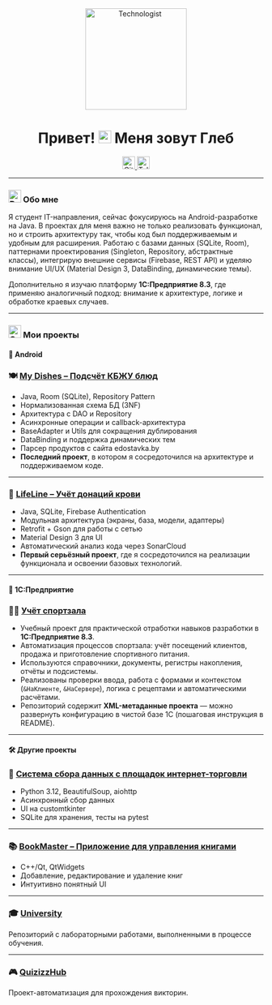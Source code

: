<div align="center">
  <img src="https://raw.githubusercontent.com/Tarikul-Islam-Anik/Telegram-Animated-Emojis/main/People/Technologist.webp" alt="Technologist" width="200" height="200" />
</div>

<h1 align="center">Привет! <img src="https://raw.githubusercontent.com/Tarikul-Islam-Anik/Telegram-Animated-Emojis/main/People/Waving%20Hand.webp" alt="Waving Hand" width="25" height="25" /> Меня зовут Глеб</h1>

<div align="center">
  <a href="https://github.com/gleb7499" target="_blank">
    <img src="https://img.shields.io/badge/GitHub-100000?style=for-the-badge&logo=github&logoColor=white" height="25" alt="GitHub"  />
  </a>
  <a href="https://t.me/gbol0" target="_blank">
    <img src="https://img.shields.io/badge/Telegram-2CA5E0?style=for-the-badge&logo=telegram&logoColor=white" height="25" alt="Telegram"  />
  </a>
</div>

---

<h3 align="left"> <img src="https://raw.githubusercontent.com/Tarikul-Islam-Anik/Telegram-Animated-Emojis/main/People/Bust%20In%20Silhouette.webp" alt="Bust In Silhouette" width="25" height="25" /> Обо мне</h3>

<p align="left">
  Я студент IT-направления, сейчас фокусируюсь на Android-разработке на Java.  
  В проектах для меня важно не только реализовать функционал, но и строить архитектуру так, чтобы код был поддерживаемым и удобным для расширения.  
  Работаю с базами данных (SQLite, Room), паттернами проектирования (Singleton, Repository, абстрактные классы), интегрирую внешние сервисы (Firebase, REST API) и уделяю внимание UI/UX (Material Design 3, DataBinding, динамические темы).  

  Дополнительно я изучаю платформу **1С:Предприятие 8.3**, где применяю аналогичный подход: внимание к архитектуре, логике и обработке краевых случаев.
</p>

---

<h3 align="left"> <img src="https://raw.githubusercontent.com/Tarikul-Islam-Anik/Telegram-Animated-Emojis/main/Objects/Card%20Index%20Dividers.webp" alt="Card Index Dividers" width="25" height="25" /> Мои проекты</h3>

#### 🚀 Android

### 🍽️ [My Dishes – Подсчёт КБЖУ блюд](https://github.com/gleb7499/My-dishes)

* Java, Room (SQLite), Repository Pattern
* Нормализованная схема БД (3NF)
* Архитектура с DAO и Repository
* Асинхронные операции и callback-архитектура
* BaseAdapter и Utils для сокращения дублирования
* DataBinding и поддержка динамических тем
* Парсер продуктов с сайта edostavka.by
* <b>Последний проект</b>, в котором я сосредоточился на архитектуре и поддерживаемом коде.

---

### 📱 [LifeLine – Учёт донаций крови](https://github.com/gleb7499/course_project_5_term)

* Java, SQLite, Firebase Authentication
* Модульная архитектура (экраны, база, модели, адаптеры)
* Retrofit + Gson для работы с сетью
* Material Design 3 для UI
* Автоматический анализ кода через SonarCloud
* <b>Первый серьёзный проект</b>, где я сосредоточился на реализации функционала и освоении базовых технологий.

---

#### 🏢 1С:Предприятие

### 🏋️‍♂️ [Учёт спортзала](https://github.com/gleb7499/gym-accounting-1c)

* Учебный проект для практической отработки навыков разработки в **1С:Предприятие 8.3**.  
* Автоматизация процессов спортзала: учёт посещений клиентов, продажа и приготовление спортивного питания.  
* Используются справочники, документы, регистры накопления, отчёты и подсистемы.  
* Реализованы проверки ввода, работа с формами и контекстом (`&НаКлиенте`, `&НаСервере`), логика с рецептами и автоматическими расчётами.  
* Репозиторий содержит **XML-метаданные проекта** — можно развернуть конфигурацию в чистой базе 1С (пошаговая инструкция в README).

---

#### 🛠️ Другие проекты

### 🛒 [Система сбора данных с площадок интернет-торговли](https://github.com/gleb7499/course_project_4_term)

* Python 3.12, BeautifulSoup, aiohttp
* Асинхронный сбор данных
* UI на customtkinter
* SQLite для хранения, тесты на pytest

---

### 📚 [BookMaster – Приложение для управления книгами](https://github.com/gleb7499/course_project_3_term)

* C++/Qt, QtWidgets
* Добавление, редактирование и удаление книг
* Интуитивно понятный UI

---

### 🎓 [University](https://github.com/gleb7499/University)

Репозиторий с лабораторными работами, выполненными в процессе обучения.

---

### 🎮 [QuizizzHub](https://github.com/gleb7499/QuizizzHub)

Проект-автоматизация для прохождения викторин.
